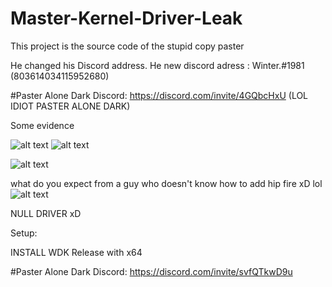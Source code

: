 # Master-Kernel-Driver-Leak



This project is the source code of the stupid copy paster

He changed his Discord address. He new discord adress : Winter.#1981 (803614034115952680)

#Paster Alone Dark Discord: https://discord.com/invite/4GQbcHxU (LOL IDIOT PASTER ALONE DARK)

Some evidence

![alt text](https://i.imgur.com/EXeka5L.png)
![alt text](https://i.imgur.com/n6b6Ht7.png)

![alt text](https://i.imgur.com/ZglClBO.png)

what do you expect from a guy who doesn't know how to add hip fire xD lol
![alt text](https://i.imgur.com/n4Nw6i1.png)

NULL DRIVER xD

Setup:

INSTALL WDK
Release with x64

#Paster Alone Dark Discord: https://discord.com/invite/svfQTkwD9u
